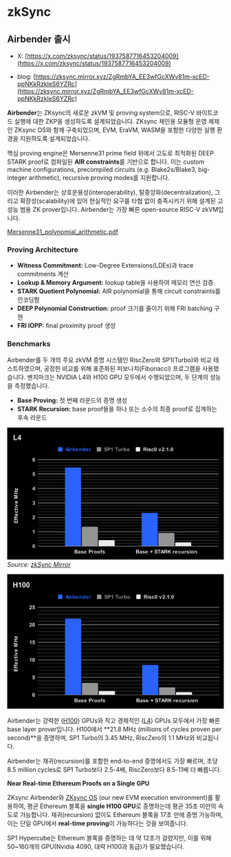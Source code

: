 # zkSync

## Airbender 출시

* X: [https://x.com/zksync/status/1937587716453204009](https://x.com/zksync/status/1937587716453204009)

* blog: [https://zksync.mirror.xyz/ZgRmbYA_EE3wfGcXWv81m-xcED-ppNKkRzkleS6YZRc](https://zksync.mirror.xyz/ZgRmbYA_EE3wfGcXWv81m-xcED-ppNKkRzkleS6YZRc)

**Airbender**는 ZKsync의 새로운 zkVM 및 proving system으로, RISC-V 바이트코드 실행에 대한 ZKP을 생성하도록 설계되었습니다. ZKsync 체인용 모듈형 운영 체제인 ZKsync OS와 함께 구축되었으며, EVM, EraVM, WASM을 포함한 다양한 실행 환경을 지원하도록 설계되었습니다.

핵심 proving engine은 Mersenne31 prime field 위에서 고도로 최적화된 DEEP STARK proof로 컴파일된 **AIR constraints**를 기반으로 합니다. 이는 custom machine configurations, precompiled circuits (e.g. Blake2s/Blake3, big-integer arithmetic), recursive proving modes를 지원합니다.

이러한 Airbender는 상호운용성(interoperability), 탈중앙화(decentralization), 그리고 확장성(scalability)에 있어 현실적인 요구를 타협 없이 충족시키기 위해 설계된 고성능 범용 ZK prover입니다. Airbender는 가장 빠른 open-source RISC-V zkVM입니다.

[Mersenne31_polynomial_arithmetic.pdf](https://github.com/ingonyama-zk/papers/blob/main/Mersenne31_polynomial_arithmetic.pdf)

### Proving Architecture

- **Witness Commitment:** Low-Degree Extensions(LDEs)과 trace commitments 계산
- **Lookup & Memory Argument:** lookup table을 사용하여 메모리 연산 검증
- **STARK Quotient Polynomial:** AIR polynomial을 통해 circuit constraints를 인코딩함
- **DEEP Polynomial Construction:** proof 크기를 줄이기 위해 FRI batching 구현
- **FRI IOPP:** final proximity proof 생성

### Benchmarks

Airbender를 두 개의 주요 zkVM 증명 시스템인 RiscZero와 SP1(Turbo)와 비교 테스트하였으며, 공정한 비교를 위해 표준화된 피보나치(Fibonacci) 프로그램을 사용했습니다. 벤치마크는 NVIDIA L4와 H100 GPU 모두에서 수행되었으며, 두 단계의 성능을 측정했습니다.

- **Base Proving:** 첫 번째 라운드의 증명 생성
- **STARK Recursion:** base proof들을 하나 또는 소수의 최종 proof로 집계하는 후속 라운드

![Airbender Performance Benchmarks](./img/zksync1.png)
*Source: [zkSync Mirror](https://zksync.mirror.xyz/ZgRmbYA_EE3wfGcXWv81m-xcED-ppNKkRzkleS6YZRc)*

![Airbender vs Competitors](./img/zksync2.png)

Airbender는 강력한 ([H100](https://www.nvidia.com/en-us/data-center/h100/)) GPUs와 작고 경제적인 ([L4](https://www.nvidia.com/en-us/data-center/l4/)) GPUs 모두에서 가장 빠른 base layer prover입니다. H100에서 **21.8 MHz (millions of cycles proven per second)**을 증명하며, SP1 Turbo의 3.45 MHz, RiscZero의 1.1 MHz와 비교됩니다.

Airbender는 재귀(recursion)를 포함한 end-to-end 증명에서도 가장 빠르며, 초당 8.5 million cycles로 SP1 Turbo보다 2.5-4배, RiscZero보다 8.5-11배 더 빠릅니다.

**Near Real-time Ethereum Proofs on a Single GPU**

ZKsync Airbender와 [ZKsync OS](https://github.com/matter-labs/zksync-os) (our new EVM execution environment)를 활용하여, 평균 Ethereum 블록을 **single H100 GPU**로 증명하는데 평균 35초 미만의 속도로 가능합니다. 재귀(recursion) 없이도 Ethereum 블록을 17초 만에 증명 가능하며, 이는 단일 GPU에서 **real-time proving**이 가능하다는 것을 보여줍니다.

SP1 Hypercube는 Ethereum 블록을 증명하는 데 약 12초가 걸렸지만, 이를 위해 50~160개의 GPU(Nvidia 4090, 대략 H100과 동급)가 필요했습니다.